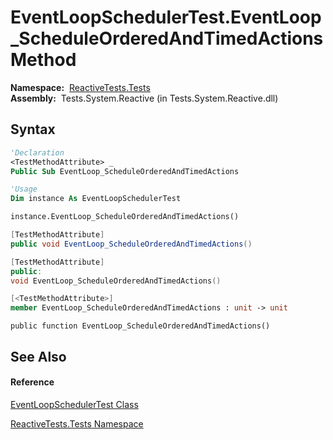 # EventLoopSchedulerTest.EventLoop\_ScheduleOrderedAndTimedActions Method

**Namespace:**  [ReactiveTests.Tests](ReactiveTests.Tests\ReactiveTests.Tests.md)  
**Assembly:**  Tests.System.Reactive (in Tests.System.Reactive.dll)

## Syntax

```vb
'Declaration
<TestMethodAttribute> _
Public Sub EventLoop_ScheduleOrderedAndTimedActions
```

```vb
'Usage
Dim instance As EventLoopSchedulerTest

instance.EventLoop_ScheduleOrderedAndTimedActions()
```

```csharp
[TestMethodAttribute]
public void EventLoop_ScheduleOrderedAndTimedActions()
```

```c++
[TestMethodAttribute]
public:
void EventLoop_ScheduleOrderedAndTimedActions()
```

```fsharp
[<TestMethodAttribute>]
member EventLoop_ScheduleOrderedAndTimedActions : unit -> unit 
```

```jscript
public function EventLoop_ScheduleOrderedAndTimedActions()
```

## See Also

#### Reference

[EventLoopSchedulerTest Class](EventLoopSchedulerTest\EventLoopSchedulerTest.md)

[ReactiveTests.Tests Namespace](ReactiveTests.Tests\ReactiveTests.Tests.md)




